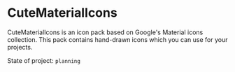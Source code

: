 # CuteMaterialIcons
 
CuteMaterialIcons is an icon pack based on Google's Material icons collection. This pack contains hand-drawn icons which you can use for your projects.

State of project: `planning`
